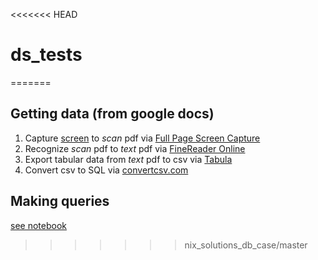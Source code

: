 <<<<<<< HEAD
# ds_tests
=======
## Getting data (from google docs)
1. Capture [screen](https://docs.google.com/document/d/14cFMzFs47iPyyBscWCbA_glkDhUE1KK27nY3flm19Y0/edit) to *scan* pdf via [Full Page Screen Capture](https://chrome.google.com/webstore/detail/full-page-screen-capture/fdpohaocaechififmbbbbbknoalclacl?hl=en)
2. Recognize *scan* pdf to *text* pdf via [FineReader Online](https://finereaderonline.com/)
3. Export tabular data from *text* pdf to csv via [Tabula](https://tabula.technology/)
4. Convert csv to SQL via [convertcsv.com](https://www.convertcsv.com/csv-to-sql.htm)

## Making queries
[see notebook](https://github.com/woldemarg/nix_solutions_db_case/blob/master/nix_db_case.ipynb)
>>>>>>> nix_solutions_db_case/master
